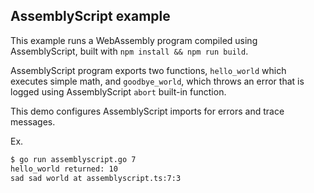 ## AssemblyScript example

This example runs a WebAssembly program compiled using AssemblyScript, built
with `npm install && npm run build`.

AssemblyScript program exports two functions, `hello_world` which executes
simple math, and `goodbye_world`, which throws an error that is logged using
AssemblyScript `abort` built-in function.

This demo configures AssemblyScript imports for errors and trace messages.

Ex.
```bash
$ go run assemblyscript.go 7
hello_world returned: 10
sad sad world at assemblyscript.ts:7:3
```
